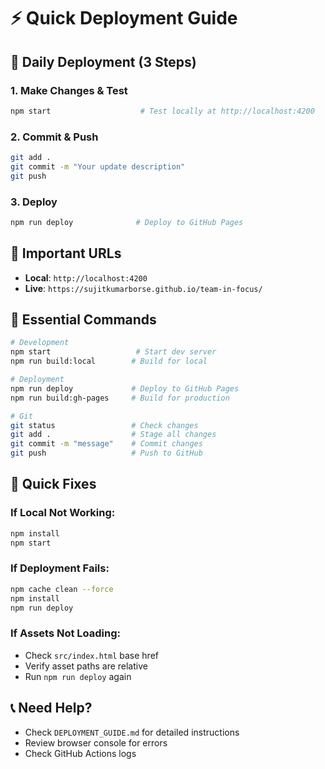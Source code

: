 # ⚡ Quick Deployment Guide

## 🚀 Daily Deployment (3 Steps)

### 1. Make Changes & Test
```bash
npm start                    # Test locally at http://localhost:4200
```

### 2. Commit & Push
```bash
git add .
git commit -m "Your update description"
git push
```

### 3. Deploy
```bash
npm run deploy              # Deploy to GitHub Pages
```

## 📍 Important URLs
- **Local**: `http://localhost:4200`
- **Live**: `https://sujitkumarborse.github.io/team-in-focus/`

## 🔧 Essential Commands
```bash
# Development
npm start                   # Start dev server
npm run build:local        # Build for local

# Deployment
npm run deploy             # Deploy to GitHub Pages
npm run build:gh-pages     # Build for production

# Git
git status                 # Check changes
git add .                  # Stage all changes
git commit -m "message"    # Commit changes
git push                   # Push to GitHub
```

## 🚨 Quick Fixes

### If Local Not Working:
```bash
npm install
npm start
```

### If Deployment Fails:
```bash
npm cache clean --force
npm install
npm run deploy
```

### If Assets Not Loading:
- Check `src/index.html` base href
- Verify asset paths are relative
- Run `npm run deploy` again

## 📞 Need Help?
- Check `DEPLOYMENT_GUIDE.md` for detailed instructions
- Review browser console for errors
- Check GitHub Actions logs 